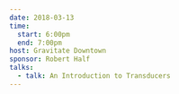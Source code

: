 ```yaml
---
date: 2018-03-13
time:
  start: 6:00pm
  end: 7:00pm
host: Gravitate Downtown
sponsor: Robert Half
talks:
  - talk: An Introduction to Transducers
---
```

